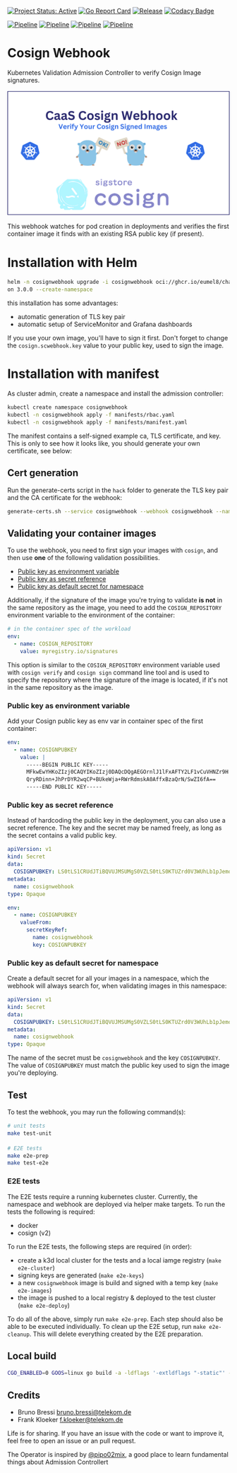 [![Project Status: Active](https://www.repostatus.org/badges/latest/active.svg)](https://www.repostatus.org/#active)
[![Go Report Card](https://goreportcard.com/badge/github.com/eumel8/cosignwebhook)](https://goreportcard.com/report/github.com/eumel8/cosignwebhook)
[![Release](https://img.shields.io/github/v/release/eumel8/cosignwebhook?display_name=tag)](https://github.com/eumel8/cosignwebhook/releases)
[![Codacy Badge](https://app.codacy.com/project/badge/Grade/78288de2f8eb403fa8249293b2155dca)](https://app.codacy.com/gh/eumel8/cosignwebhook/dashboard?utm_source=gh&utm_medium=referral&utm_content=&utm_campaign=Badge_grade)

[![Pipeline](https://github.com/eumel8/cosignwebhook/actions/workflows/gotest.yaml/badge.svg)](https://github.com/eumel8/cosignwebhook/actions/workflows/gotest.yaml)
[![Pipeline](https://github.com/eumel8/cosignwebhook/actions/workflows/end2end.yaml/badge.svg)](https://github.com/eumel8/cosignwebhook/actions/workflows/end2end.yaml)
[![Pipeline](https://github.com/eumel8/cosignwebhook/actions/workflows/build.yaml/badge.svg)]([https://github.com/eumel8/cosignwebhook/actions/workflows/build.yaml)
[![Pipeline](https://github.com/eumel8/cosignwebhook/actions/workflows/trivy.yaml/badge.svg)]([https://github.com/eumel8/cosignwebhook/actions/workflows/trivy.yaml)

# Cosign Webhook

Kubernetes Validation Admission Controller to verify Cosign Image signatures.

<img src="cosignwebhook.png" alt="cosignwebhook" width="680"/>

This webhook watches for pod creation in deployments and verifies the first container image it finds with an existing
RSA public key (if present).

# Installation with Helm

```bash
helm -n cosignwebhook upgrade -i cosignwebhook oci://ghcr.io/eumel8/charts/cosignwebhook --versi
on 3.0.0 --create-namespace
```

this installation has some advantages:

* automatic generation of TLS key pair
* automatic setup of ServiceMonitor and Grafana dashboards

If you use your own image, you'll have to sign it first. Don't forget to change the `cosign.scwebhook.key` value to your
public key, used to sign the image.

# Installation with manifest

As cluster admin, create a namespace and install the admission controller:

```bash
kubectl create namespace cosignwebhook
kubectl -n cosignwebhook apply -f manifests/rbac.yaml
kubectl -n cosignwebhook apply -f manifests/manifest.yaml
```

The manifest contains a self-signed example ca, TLS certificate, and key. This is only to see how it looks like, you
should generate your own certificate, see below:

## Cert generation

Run the generate-certs script in the `hack` folder to generate the TLS key pair and the CA certificate for the webhook:

```bash
generate-certs.sh --service cosignwebhook --webhook cosignwebhook --namespace cosignwebhook --secret cosignwebhook
```

## Validating your container images

To use the webhook, you need to first sign your images with `cosign`, and then use **one** of the following validation
possibilities.

- [Public key as environment variable](#public-key-as-environment-variable)
- [Public key as secret reference](#public-key-as-secret-reference)
- [Public key as default secret for namespace](#public-key-as-default-secret-for-namespace)

Additionally, if the signature of the image you're trying to validate **is not** in the same repository as the image,
you need to add the `COSIGN_REPOSITORY` environment variable to the environment of the container:

```yaml
# in the container spec of the workload
env:
  - name: COSIGN_REPOSITORY
    value: myregistry.io/signatures
```

This option is similar to the `COSIGN_REPOSITORY` environment variable used with `cosign verify` and `cosign sign`
command line tool and is used to specify the repository where the signature of the image is located, if it's not in the
same repository as the image.

### Public key as environment variable

Add your Cosign public key as env var in container spec of the first container:

```yaml
env:
  - name: COSIGNPUBKEY
    value: |
      -----BEGIN PUBLIC KEY-----
      MFkwEwYHKoZIzj0CAQYIKoZIzj0DAQcDQgAEGOrnlJ1lFxAFTY2LF1vCuVHNZr9H
      QryRDinn+JhPrDYR2wqCP+BUkeWja+RWrRdmskA0AffxBzaQrN/SwZI6fA==
      -----END PUBLIC KEY-----
```

### Public key as secret reference

Instead of hardcoding the public key in the deployment, you can also use a secret reference. The key and the secret may
be named freely, as long as the secret contains a valid public key.

```yaml
apiVersion: v1
kind: Secret
data:
  COSIGNPUBKEY: LS0tLS1CRUdJTiBQVUJMSUMgS0VZLS0tLS0KTUZrd0V3WUhLb1pJemowQ0FRWUlLb1pJemowREFRY0RRZ0FFS1BhWUhnZEVEQ3ltcGx5emlIdkJ5UjNxRkhZdgppaWxlMCtFMEtzVzFqWkhJa1p4UWN3aGsySjNqSm5VdTdmcjcrd05DeENkVEdYQmhBSTJveE1LbWx3PT0KLS0tLS1FTkQgUFVCTElDIEtFWS0tLS0t
metadata:
  name: cosignwebhook
type: Opaque
```

```yaml
env:
  - name: COSIGNPUBKEY
    valueFrom:
      secretKeyRef:
        name: cosignwebhook
        key: COSIGNPUBKEY
```

### Public key as default secret for namespace

Create a default secret for all your images in a namespace, which the webhook will always search for, when validating
images in this namespace:

```yaml
apiVersion: v1
kind: Secret
data:
  COSIGNPUBKEY: LS0tLS1CRUdJTiBQVUJMSUMgS0VZLS0tLS0KTUZrd0V3WUhLb1pJemowQ0FRWUlLb1pJemowREFRY0RRZ0FFS1BhWUhnZEVEQ3ltcGx5emlIdkJ5UjNxRkhZdgppaWxlMCtFMEtzVzFqWkhJa1p4UWN3aGsySjNqSm5VdTdmcjcrd05DeENkVEdYQmhBSTJveE1LbWx3PT0KLS0tLS1FTkQgUFVCTElDIEtFWS0tLS0t
metadata:
  name: cosignwebhook
type: Opaque
```

The name of the secret must be `cosignwebhook` and the key `COSIGNPUBKEY`. The value of `COSIGNPUBKEY` must match the
public key used to sign the image you're deploying.

##   

## Test

To test the webhook, you may run the following command(s):

```bash
# unit tests
make test-unit

# E2E tests
make e2e-prep
make test-e2e
```

### E2E tests

The E2E tests require a running kubernetes cluster. Currently, the namespace and webhook are deployed via helper make
targets. To run the tests the following is required:

* docker
* cosign (v2)

To run the E2E tests, the following steps are required (in order):

* create a k3d local cluster for the tests and a local iamge registry (`make e2e-cluster`)
* signing keys are generated (`make e2e-keys`)
* a new `cosignwebhook` image is build and signed with a temp key (`make e2e-images`)
* the image is pushed to a local registry & deployed to the test cluster (`make e2e-deploy`)

To do all of the above, simply run `make e2e-prep`. Each step should also be able to be executed individually. To clean
up the E2E setup, run `make e2e-cleanup`. This will delete everything created by the E2E preparation.

## Local build

```bash
CGO_ENABLED=0 GOOS=linux go build -a -ldflags '-extldflags "-static"' -o cosignwebhook
```

## Credits

- Bruno Bressi <bruno.bressi@telekom.de>
- Frank Kloeker <f.kloeker@telekom.de>

Life is for sharing. If you have an issue with the code or want to improve it, feel free to open an issue or an pull
request.

The Operator is inspired by [@pipo02mix](https://github.com/pipo02mix/grumpy), a good place
to learn fundamental things about Admission Controllert
